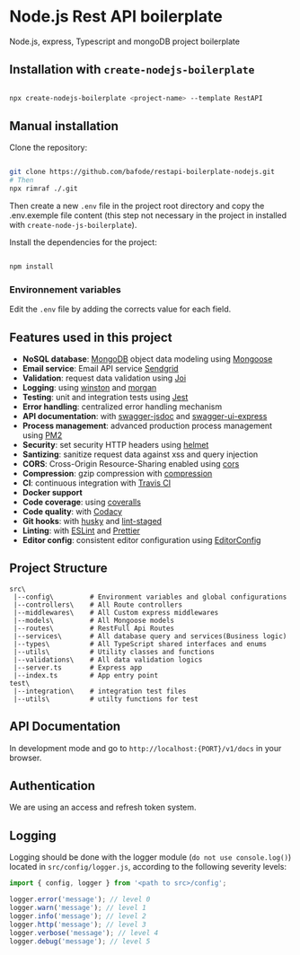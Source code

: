 # Node.js Rest API boilerplate

Node.js, express, Typescript and mongoDB project boilerplate

## Installation with `create-nodejs-boilerplate`

```bash

npx create-nodejs-boilerplate <project-name> --template RestAPI

```
## Manual installation

Clone the repository:
```bash

git clone https://github.com/bafode/restapi-boilerplate-nodejs.git
# Then
npx rimraf ./.git

```

Then create a new `.env` file in the project root directory and copy the .env.exemple file content (this step not necessary in the project in installed with `create-node-js-boilerplate`).

Install the dependencies for the project:
```bash

npm install

```

### Environnement variables

Edit the `.env` file by adding the corrects value for each field. 

## Features used in this project

- **NoSQL database**: [MongoDB](https://www.mongodb.com) object data modeling using [Mongoose](https://mongoosejs.com)
- **Email service**: Email API service [Sendgrid](https://sendgrid.com)
- **Validation**: request data validation using [Joi](https://github.com/hapijs/joi)
- **Logging**: using [winston](https://github.com/winstonjs/winston) and [morgan](https://github.com/expressjs/morgan)
- **Testing**: unit and integration tests using [Jest](https://jestjs.io)
- **Error handling**: centralized error handling mechanism
- **API documentation**: with [swagger-jsdoc](https://github.com/Surnet/swagger-jsdoc) and [swagger-ui-express](https://github.com/scottie1984/swagger-ui-express)
- **Process management**: advanced production process management using [PM2](https://pm2.keymetrics.io)
- **Security**: set security HTTP headers using [helmet](https://helmetjs.github.io)
- **Santizing**: sanitize request data against xss and query injection
- **CORS**: Cross-Origin Resource-Sharing enabled using [cors](https://github.com/expressjs/cors)
- **Compression**: gzip compression with [compression](https://github.com/expressjs/compression)
- **CI**: continuous integration with [Travis CI](https://travis-ci.org)
- **Docker support**
- **Code coverage**: using [coveralls](https://coveralls.io)
- **Code quality**: with [Codacy](https://www.codacy.com)
- **Git hooks**: with [husky](https://github.com/typicode/husky) and [lint-staged](https://github.com/okonet/lint-staged)
- **Linting**: with [ESLint](https://eslint.org) and [Prettier](https://prettier.io)
- **Editor config**: consistent editor configuration using [EditorConfig](https://editorconfig.org)

## Project Structure

```
src\
 |--config\         # Environment variables and global configurations 
 |--controllers\    # All Route controllers
 |--middlewares\    # All Custom express middlewares
 |--models\         # All Mongoose models
 |--routes\         # RestFull Api Routes 
 |--services\       # All database query and services(Business logic)
 |--types\          # All TypeScript shared interfaces and enums
 |--utils\          # Utility classes and functions
 |--validations\    # All data validation logics
 |--server.ts       # Express app
 |--index.ts        # App entry point
test\
 |--integration\    # integration test files
 |--utils\          # utilty functions for test
```
## API Documentation

In development mode and go to `http://localhost:{PORT}/v1/docs` in your browser. 

## Authentication

We are using an access and refresh token system.

## Logging

Logging should be done with the logger module (`do not use console.log()`) located in `src/config/logger.js`, according to the following severity levels:

```javascript
import { config, logger } from '<path to src>/config';

logger.error('message'); // level 0
logger.warn('message'); // level 1
logger.info('message'); // level 2
logger.http('message'); // level 3
logger.verbose('message'); // level 4
logger.debug('message'); // level 5
```


